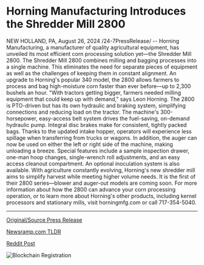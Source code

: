 # Horning Manufacturing Introduces the Shredder Mill 2800

NEW HOLLAND, PA, August 26, 2024 /24-7PressRelease/ -- Horning Manufacturing, a manufacturer of quality agricultural equipment, has unveiled its most efficient corn processing solution yet—the Shredder Mill 2800.   The Shredder Mill 2800 combines milling and bagging processes into a single machine. This eliminates the need for separate pieces of equipment as well as the challenges of keeping them in constant alignment.  An upgrade to Horning's popular 340 model, the 2800 allows farmers to process and bag high-moisture corn faster than ever before—up to 2,300 bushels an hour. "With tractors getting bigger, farmers needed milling equipment that could keep up with demand," says Leon Horning.   The 2800 is PTO-driven but has its own hydraulic and braking system, simplifying connections and reducing load on the tractor. The machine's 300-horsepower, easy-access belt system drives the fuel-saving, on-demand hydraulic pump. Integral disc brakes make for consistent, tightly packed bags.   Thanks to the updated intake hopper, operators will experience less spillage when transferring from trucks or wagons. In addition, the auger can now be used on either the left or right side of the machine, making unloading a breeze.  Special features include a sample inspection drawer, one-man hoop changes, single-wrench roll adjustments, and an easy access cleanout compartment. An optional inoculation system is also available.  With agriculture constantly evolving, Horning's new shredder mill aims to simplify harvest while meeting higher volume needs. It is the first of their 2800 series—blower and auger-out models are coming soon.   For more information about how the 2800 can advance your corn processing operation, or to learn more about Horning's other products, including kernel processors and stationary mills, visit horningmfg.com or call 717-354-5040. 

---

[Original/Source Press Release](https://www.24-7pressrelease.com/press-release/513739/horning-manufacturing-introduces-the-shredder-mill-2800)
                    

[Newsramp.com TLDR](None) 



[Reddit Post](https://www.reddit.com/r/newsramp/comments/1f1rkbi/horning_manufacturing_unveils_revolutionary/) 



![Blockchain Registration](https://cdn.newsramp.app/24-7PressRelease/qrcode/248/26/calmG7oN.webp)